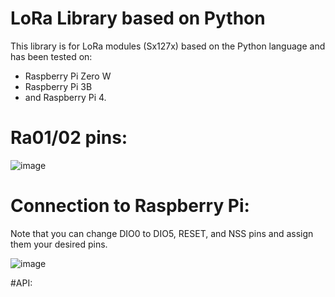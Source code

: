 # LoRa Library based on Python
This library is for LoRa modules (Sx127x) based on the Python language and has been tested on:
* Raspberry Pi Zero W
* Raspberry Pi 3B
* and Raspberry Pi 4.
# Ra01/02 pins:
![image](https://github.com/Miladnorouzi77/LoRathon/assets/32528196/0bc675ac-c290-40a2-b215-b1e692aad894)
# Connection to Raspberry Pi:
Note that you can change DIO0 to DIO5, RESET, and NSS pins and assign them your desired pins.

![image](https://github.com/Miladnorouzi77/LoRathon/assets/32528196/068e7065-0f29-452f-8fc7-e78309ddaf56)

#API:

